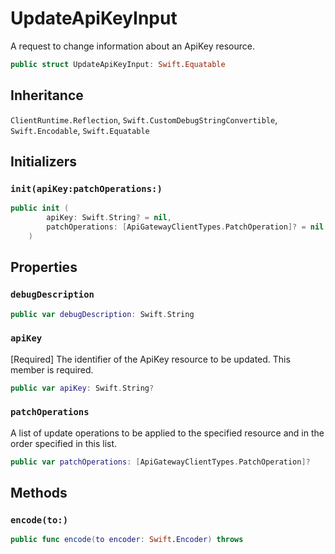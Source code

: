 # UpdateApiKeyInput

A request to change information about an ApiKey resource.

``` swift
public struct UpdateApiKeyInput: Swift.Equatable 
```

## Inheritance

`ClientRuntime.Reflection`, `Swift.CustomDebugStringConvertible`, `Swift.Encodable`, `Swift.Equatable`

## Initializers

### `init(apiKey:patchOperations:)`

``` swift
public init (
        apiKey: Swift.String? = nil,
        patchOperations: [ApiGatewayClientTypes.PatchOperation]? = nil
    )
```

## Properties

### `debugDescription`

``` swift
public var debugDescription: Swift.String 
```

### `apiKey`

\[Required\] The identifier of the ApiKey resource to be updated.
This member is required.

``` swift
public var apiKey: Swift.String?
```

### `patchOperations`

A list of update operations to be applied to the specified resource and in the order specified in this list.

``` swift
public var patchOperations: [ApiGatewayClientTypes.PatchOperation]?
```

## Methods

### `encode(to:)`

``` swift
public func encode(to encoder: Swift.Encoder) throws 
```
